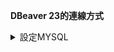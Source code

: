 **DBeaver 23的連線方式**

<details>
<summary> 設定MYSQL </summary>
1. 在 WSL 2 中啟動 MySQL 服務
1-1. 啟動 MySQL 服務：
 開啟 WSL 終端，並執行以下命令以啟動 MySQL 服務：
 ```
 sudo service mysql start
 ```
 1-2. 檢查 MySQL 服務狀態：
 確保 MySQL 服務正在運作：
 ```
 sudo service mysql status
 ```
2. 尋找 WSL 2 的 IP 位址
 為了從 Windows 連線到 WSL 2 中的 MySQL，您需要找到 WSL 2 的 IP 位址。
 2-1. 在 WSL 終端機中取得 IP 位址：
 ```
 hostname -I
 ```
3. 設定 MySQL 允許外部連接
 3-1. 編輯 MySQL 設定檔設定檔(可跳過)：
 編輯 MySQL 設定檔 mysqld.cnf：
 ```
 sudo nano /etc/mysql/mysql.conf.d/mysqld.cnf
 ```
 3-2. 修改綁定位址：
 找到 bind-address 行，並將其改為 0.0.0.0，以允許來自所有位址的連接：
 > bind-address = 0.0.0.0
 3-3. 儲存並退出：
 按 Ctrl + X，然後按 Y，最後按 Enter 儲存並退出編輯器。
 3-4. 重啟 MySQL 服務：
 ```
 sudo service mysql restart
 ```
 3-5. 建立遠端存取使用者（可選）：
 確保 MySQL 使用者允許從外部連線。如果需要，可以建立一個允許從任何主機連接的使用者：
 ```
 CREATE USER 'your_username'@'%' IDENTIFIED BY 'your_password';
 GRANT ALL PRIVILEGES ON *.* TO 'your_username'@'%';
 FLUSH PRIVILEGES;
 ```
 <details>

<details>
<summary> 在 DBeaver 中設定連接 </summary>
點選功能表列中的 "Database" -> "New Connection"。
選擇 MySQL，然後點選 "Next"。
設定連接參數：

在 "Connection Settings" 頁面中，填寫以下資訊：

主機名稱：輸入 WSL 2 的 IP 位址，例如 172.20.240.1。
連接埠：預設 MySQL 連接埠為 3306，如果有更改，請填寫相應連接埠。
資料庫：輸入您要連線的資料庫名稱。
使用者名稱：輸入 MySQL 使用者名，例如 root 或新建立的使用者。
密碼：輸入對應的使用者密碼。
測試連接：

點選 "Test Connection" 按鈕，確保 DBeaver 能成功連線到 MySQL 資料庫。

儲存連線：

如果測試連線成功，點選 "Finish" 儲存連線設定。
<details>